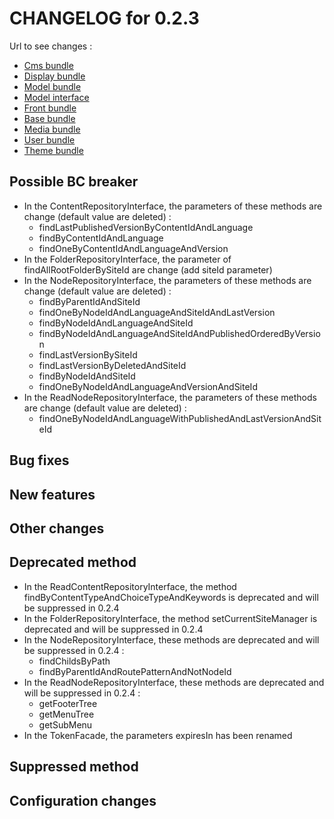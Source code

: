 # CHANGELOG for 0.2.3

Url to see changes : 

 - [Cms bundle](https://github.com/open-orchestra/open-orchestra-cms-bundle/compare/v0.2.2...v0.2.3)
 - [Display bundle](https://github.com/open-orchestra/open-orchestra-display-bundle/compare/v0.2.2...v0.2.3)
 - [Model bundle](https://github.com/open-orchestra/open-orchestra-model-bundle/compare/v0.2.2...v0.2.3)
 - [Model interface](https://github.com/open-orchestra/open-orchestra-model-interface/compare/v0.2.2...v0.2.3)
 - [Front bundle](https://github.com/open-orchestra/open-orchestra-front-bundle/compare/v0.2.2...v0.2.3)
 - [Base bundle](https://github.com/open-orchestra/open-orchestra-base-bundle/compare/v0.2.2...v0.2.3)
 - [Media bundle](https://github.com/open-orchestra/open-orchestra-media-bundle/compare/v0.2.2...v0.2.3)
 - [User bundle](https://github.com/open-orchestra/open-orchestra-user-bundle/compare/v0.2.2...v0.2.3)
 - [Theme bundle](https://github.com/open-orchestra/open-orchestra-theme-bundle/compare/v0.2.2...v0.2.3)

## Possible BC breaker

  - In the ContentRepositoryInterface, the parameters of these methods are change (default value are deleted) :
    - findLastPublishedVersionByContentIdAndLanguage
    - findByContentIdAndLanguage
    - findOneByContentIdAndLanguageAndVersion
  - In the FolderRepositoryInterface, the parameter of findAllRootFolderBySiteId are change (add siteId parameter)
  - In the NodeRepositoryInterface, the parameters of these methods are change (default value are deleted) :
    - findByParentIdAndSiteId
    - findOneByNodeIdAndLanguageAndSiteIdAndLastVersion
    - findByNodeIdAndLanguageAndSiteId
    - findByNodeIdAndLanguageAndSiteIdAndPublishedOrderedByVersion
    - findLastVersionBySiteId
    - findLastVersionByDeletedAndSiteId
    - findByNodeIdAndSiteId
    - findOneByNodeIdAndLanguageAndVersionAndSiteId
  - In the ReadNodeRepositoryInterface, the parameters of these methods are change (default value are deleted) :
    - findOneByNodeIdAndLanguageWithPublishedAndLastVersionAndSiteId

## Bug fixes

## New features

## Other changes

## Deprecated method

 - In the ReadContentRepositoryInterface, the method findByContentTypeAndChoiceTypeAndKeywords is deprecated and will be suppressed in 0.2.4
 - In the FolderRepositoryInterface, the method setCurrentSiteManager is deprecated and will be suppressed in 0.2.4
 - In the NodeRepositoryInterface, these methods are deprecated and will be suppressed in 0.2.4 :
    - findChildsByPath
    - findByParentIdAndRoutePatternAndNotNodeId
 - In the ReadNodeRepositoryInterface, these methods are deprecated and will be suppressed in 0.2.4 :
    - getFooterTree
    - getMenuTree
    - getSubMenu
 - In the TokenFacade, the parameters expiresIn has been renamed

## Suppressed method

## Configuration changes
